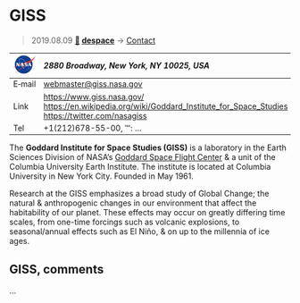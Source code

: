 # GISS
> 2019.08.09 **[🚀](../index/index.md) [despace](index.md)** → [Contact](contact.md)

|[![](f/contact/n/nasa_logo1_thumb.jpg)](f/contact/n/nasa_logo1.png)|*2880 Broadway, New York, NY 10025, USA*|
|:--|:--|
|E‑mail|<webmaster@giss.nasa.gov>|
|Link|<https://www.giss.nasa.gov/><br> <https://en.wikipedia.org/wiki/Goddard_Institute_for_Space_Studies><br> <https://twitter.com/nasagiss>|
|Tel|+1(212)678-55-00, ℻: …|

The **Goddard Institute for Space Studies (GISS)** is a laboratory in the Earth Sciences Division of NASA’s [Goddard Space Flight Center](zz_gsfc.md) & a unit of the Columbia University Earth Institute. The institute is located at Columbia University in New York City. Founded in May 1961.

Research at the GISS emphasizes a broad study of Global Change; the natural & anthropogenic changes in our environment that affect the habitability of our planet. These effects may occur on greatly differing time scales, from one-time forcings such as volcanic explosions, to seasonal/annual effects such as El Niño, & on up to the millennia of ice ages.


<p style="page-break-after:always"> </p>

## GISS, comments

…

